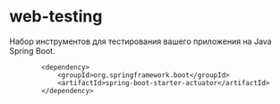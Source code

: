 # web-testing
Набор инструментов для тестирования вашего приложения на Java Spring Boot.

```
        <dependency>
            <groupId>org.springframework.boot</groupId>
            <artifactId>spring-boot-starter-actuator</artifactId>
        </dependency>
```
